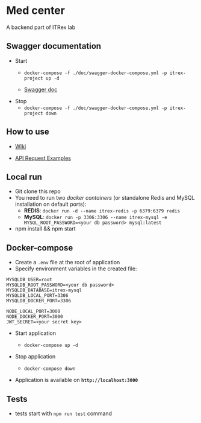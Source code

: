 # Med center
A backend part of ITRex lab

## Swagger documentation

- Start
  - `docker-compose -f ./doc/swagger-docker-compose.yml -p itrex-project up -d`

  - [Swagger doc](http://localhost:80)
- Stop
  - `docker-compose -f ./doc/swagger-docker-compose.yml -p itrex-project down`
## How to use

- [Wiki](https://github.com/Iragemini/ITRex-Project/wiki)

- [API Request Examples](https://github.com/Iragemini/ITRex-Project/wiki/API-Request-Examples)

## **Local run**

- Git clone this repo
- You need to run two _docker containers_ (or standalone Redis and MySQL installation on default ports):
  - **REDIS**: `docker run -d --name itrex-redis -p 6379:6379 redis`
  - **MySQL**: `docker run -p 3306:3306 --name itrex-mysql -e MYSQL_ROOT_PASSWORD=<your db password> mysql:latest`
- npm install && npm start

## **Docker-compose**

- Create a `.env` file at the root of application
- Specify environment variables in the created file:

```
MYSQLDB_USER=root
MYSQLDB_ROOT_PASSWORD=<your db password>
MYSQLDB_DATABASE=itrex-mysql
MYSQLDB_LOCAL_PORT=3306
MYSQLDB_DOCKER_PORT=3306

NODE_LOCAL_PORT=3000
NODE_DOCKER_PORT=3000
JWT_SECRET=<your secret key>
```

- Start application

  - `docker-compose up -d`

- Stop application

  - `docker-compose down`

- Application is available on **`http://localhost:3000`**

## **Tests**

- tests start with `npm run test` command

